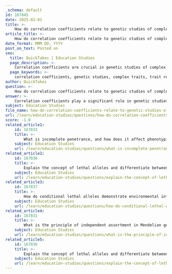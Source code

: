 ```yaml
---
_schema: default
id: 167845
date: 2025-02-01
title: >-
    How do correlation coefficients relate to genetic studies of complex traits?
article_title: >-
    How do correlation coefficients relate to genetic studies of complex traits?
date_format: MMM DD, YYYY
post_on_text: Posted on
seo:
  title: QuickTakes | Education Studies
  page_description: >-
    Correlation coefficients are crucial in genetic studies of complex traits as they measure relationships between traits, assess heritability, analyze genetic correlations, and explore the interactions of genetic and environmental factors.
  page_keywords: >-
    correlation coefficients, genetic studies, complex traits, trait relationships, heritability, genetic correlation, polygenic traits, environmental interactions, statistical analysis
author: QuickTakes
question: >-
    How do correlation coefficients relate to genetic studies of complex traits?
answer: >-
    Correlation coefficients play a significant role in genetic studies of complex traits, particularly in understanding the relationships between different traits and the genetic factors that influence them. Here’s how they relate to various aspects of genetic research:\n\n1. **Measurement of Trait Relationships**: Correlation coefficients quantify the strength and direction of the relationship between two traits. In the context of genetics, this can help researchers determine whether two traits are influenced by similar genetic factors. For example, if height and weight are positively correlated, it suggests that individuals who are taller tend to weigh more, potentially due to shared genetic influences.\n\n2. **Heritability Assessment**: Correlation coefficients are essential in estimating heritability, which is the proportion of phenotypic variation in a trait that can be attributed to genetic variation. By comparing the correlation of traits in related individuals (like siblings or twins), researchers can infer how much of the variation in those traits is due to genetic factors versus environmental influences.\n\n3. **Genetic Correlation**: This specific type of correlation refers to the relationship between different traits that are influenced by shared genetic factors. For instance, if two traits are genetically correlated, individuals with a high value for one trait are likely to have a high value for the other trait. Understanding these genetic correlations is crucial for studying complex traits and diseases, as it can reveal underlying genetic architectures.\n\n4. **Polygenic Traits**: Many complex traits are polygenic, meaning they are influenced by multiple genes. Correlation coefficients can help identify how these multiple genetic factors interact and contribute to the overall phenotype. This is particularly important in traits that exhibit a continuous range of phenotypes, such as height or skin color.\n\n5. **Environmental Interactions**: Correlation coefficients also help in understanding the interaction between genetic potential and environmental factors. By analyzing how traits correlate under different environmental conditions, researchers can gain insights into the extent to which environmental factors modify genetic expression.\n\n6. **Statistical Analysis**: In genetic studies, correlation coefficients are part of a broader set of statistical tools, including variance and standard deviation, that are used to analyze genetic data. These tools help in interpreting the data accurately and making informed conclusions about genetic influences on complex traits.\n\nIn summary, correlation coefficients are vital for analyzing the relationships between traits, estimating heritability, understanding genetic correlations, and exploring the interactions between genetic and environmental factors in the study of complex traits. They provide a quantitative basis for understanding how traits are inherited and expressed in populations.
subject: Education Studies
file_name: how-do-correlation-coefficients-relate-to-genetic-studies-of-complex-traits.md
url: /learn/education-studies/questions/how-do-correlation-coefficients-relate-to-genetic-studies-of-complex-traits
score: -1.0
related_article1:
    id: 167833
    title: >-
        What is incomplete penetrance, and how does it affect phenotypic expression?
    subject: Education Studies
    url: /learn/education-studies/questions/what-is-incomplete-penetrance-and-how-does-it-affect-phenotypic-expression
related_article2:
    id: 167836
    title: >-
        Explain the concept of lethal alleles and differentiate between dominant and recessive lethal alleles.
    subject: Education Studies
    url: /learn/education-studies/questions/explain-the-concept-of-lethal-alleles-and-differentiate-between-dominant-and-recessive-lethal-alleles
related_article3:
    id: 167837
    title: >-
        How do conditional lethal alleles demonstrate environmental influence on genetic expression?
    subject: Education Studies
    url: /learn/education-studies/questions/how-do-conditional-lethal-alleles-demonstrate-environmental-influence-on-genetic-expression
related_article4:
    id: 167831
    title: >-
        What is the principle of independent assortment in Mendelian genetics, and can you provide an example?
    subject: Education Studies
    url: /learn/education-studies/questions/what-is-the-principle-of-independent-assortment-in-mendelian-genetics-and-can-you-provide-an-example
related_article5:
    id: 167836
    title: >-
        Explain the concept of lethal alleles and differentiate between dominant and recessive lethal alleles.
    subject: Education Studies
    url: /learn/education-studies/questions/explain-the-concept-of-lethal-alleles-and-differentiate-between-dominant-and-recessive-lethal-alleles
---
```


&nbsp;